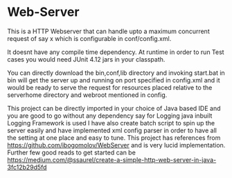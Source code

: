 # Web-Server

This is a HTTP Webserver that can handle upto a maximum concurrent request of
say x which is configurable in conf/config.xml.

It doesnt have any compile time dependency. At runtime in order to run Test cases you
would need JUnit 4.12 jars in your classpath.

You can directly download the bin,conf,lib directory and invoking start.bat in bin will get the server up and running on port specified in config.xml and it would be ready to serve the request for resources placed relative to the serverhome directory and webroot mentioned in config.

This project can be directly imported in your choice of Java based IDE and you are good to go without any dependency say for Logging java inbuilt Logging Framework is used
I have also create batch script to spin up the server easily and have implemented xml config parser in 
order to have all the setting at one place and easy to tune.
This project has references from https://github.com/ibogomolov/WebServer and is very lucid implementation.
Further few good reads to get started can be https://medium.com/@ssaurel/create-a-simple-http-web-server-in-java-3fc12b29d5fd

